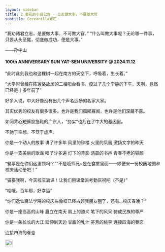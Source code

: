 ```yaml
---
layout: sidebar
title: 2.麦花的小班公告 - 立志做大事，不要做大官
subtitle: Cereanilla麦花
---
```


“我劝诸君立志，是要做大事，不可做大官。”
“什么叫做大事呢？无论哪一件事，只要从头至尾，彻底做成功，便是大事。”

——孙中山


#### 100th ANNIVERSARY SUN YAT-SEN UNIVERSITY @ 2024.11.12


“此时此刻我也和这棵树一起在南方的天空下，呼吸着，生长着。”

“大学时曾经在陈寅恪故居的二楼阳台看书，度过了几个宁静的下午。天啊，竟然已经是十多年前了”

好多人说，中大好像没有出几个声名远扬的名家大家。

其实优秀的校友有很多很多。也许是我们孤陋寡闻，也许是他们深藏不露。

如同背心短裤胶拖鞋的广东人，“务实”也刻在了中大的基因里。

不驰于空想，不骛于虚声。

你是一个动人的故事 讲了许多年
风里的钟楼 火里的凤凰
激扬文字的昨天

你是一支美丽的歌谣 唱了许多遍
灯下的背影 清晨的书声
青春不老的容颜


“餐票是在你们这里领吗？”“不是哦师兄~是在食堂里面——顺便来一份校园地图和校庆活动册吧！”

“猫猫我啊，今天校庆满课！让我们用课堂派考勤庆祝吧（不是）”

“哇哦，百年耶，好幸运”

“你们逸仙魔法学院的校庆头像框已经占领我朋友圈了，还有...校庆春晚？”

你是一座高高的山峰 矗立在南天
肩上的道义 笔下的风采
铸成民族的尊严

你是一条长长的大江 延伸到天边
甘甜的乳汁 芬芳的桃李
连接四海的眷恋

连接四海的眷恋

<img src="/favicon.ico" alt="image.png" style="width: 24px; height: 24px;"/>

